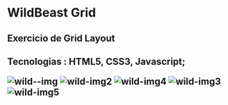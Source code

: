 # WildBeast Grid
 <h2>Exercicio de Grid Layout<h2>

 Tecnologias : HTML5, CSS3, Javascript;
 
 ![wild--img](https://user-images.githubusercontent.com/56458098/120311079-76037180-c2ad-11eb-8df0-1c7ae4883479.jpg)
 ![wild-img2](https://user-images.githubusercontent.com/56458098/120311069-73088100-c2ad-11eb-8bb9-f814a343d77b.jpg)
 ![wild-img4](https://user-images.githubusercontent.com/56458098/120311065-726fea80-c2ad-11eb-807a-29129c9c30cb.jpg)
 ![wild-img3](https://user-images.githubusercontent.com/56458098/120311062-713ebd80-c2ad-11eb-96ca-2ef3fe5091e0.jpg)
 ![wild-img5](https://user-images.githubusercontent.com/56458098/120311067-726fea80-c2ad-11eb-9670-60921e721ada.jpg)


